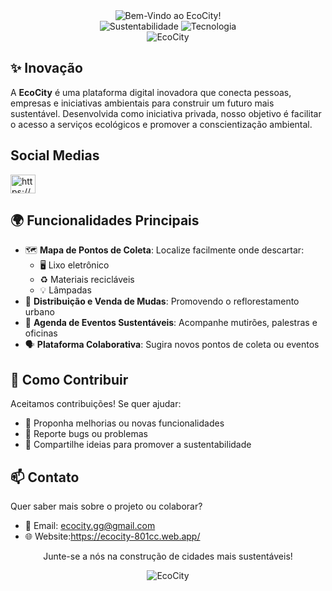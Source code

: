 <div align="center">
    <img src="https://readme-typing-svg.demolab.com?font=Fira+Code&size=49&duration=4000&pause=1000&color=efeaa7&width=700&height=100&lines=Bem-Vindo+ao+EcoCity!" alt="Bem-Vindo ao EcoCity!"/>
</div>
<div align="center">
  <img src="https://img.shields.io/badge/Sustentabilidade-%E2%9C%A8-green" alt="Sustentabilidade">
  <img src="https://img.shields.io/badge/Tecnologia-%F0%9F%92%BB-blue" alt="Tecnologia">
</div>
<div align="center">
      <img src="https://github.com/user-attachments/assets/d6bddbc1-61e8-462a-aa79-e504b0d1efaa" alt="EcoCity">
</div>


## ✨ Inovação

A **EcoCity** é uma plataforma digital inovadora que conecta pessoas, empresas e iniciativas ambientais para construir um futuro mais sustentável. Desenvolvida como iniciativa privada, nosso objetivo é facilitar o acesso a serviços ecológicos e promover a conscientização ambiental.

## Social Medias
<p align="left">
<a href="https://instagram.com/https://www.instagram.com/ecocity.gg" target="blank"><img align="center" src="https://raw.githubusercontent.com/rahuldkjain/github-profile-readme-generator/master/src/images/icons/Social/instagram.svg" alt="https://www.instagram.com/guh.alvxs" height="30" width="40" /></a>
</p>

## 🌍 Funcionalidades Principais

- 🗺️ **Mapa de Pontos de Coleta**: Localize facilmente onde descartar:
  - 🖥️ Lixo eletrônico
  - ♻️ Materiais recicláveis
  - 💡 Lâmpadas
- 🌳 **Distribuição e Venda de Mudas**: Promovendo o reflorestamento urbano
- 📅 **Agenda de Eventos Sustentáveis**: Acompanhe mutirões, palestras e oficinas
- 🗣️ **Plataforma Colaborativa**: Sugira novos pontos de coleta ou eventos

## 🚀 Como Contribuir

Aceitamos contribuições! Se quer ajudar:
- 👯 Proponha melhorias ou novas funcionalidades
- 🤔 Reporte bugs ou problemas
- 🌱 Compartilhe ideias para promover a sustentabilidade

## 📫 Contato

Quer saber mais sobre o projeto ou colaborar?

- 📧 Email: ecocity.gg@gmail.com
- 🌐 Website:https://ecocity-801cc.web.app/

<div align="center">
  <p>Junte-se a nós na construção de cidades mais sustentáveis!</p>
  <img src="https://img.shields.io/badge/%F0%9F%8C%B1-EcoCity-%2342b983" alt="EcoCity">
</div>
